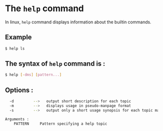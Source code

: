 
# The `help` command

In linux, `help` command displays information about the builtin commands.


## Example

```bash
$ help ls

```

  
## The syntax of `help` command is :

```bash
$ help [-dms] [pattern...] 
```
## Options :
```bash
  -d         -->   output short description for each topic
  -m         -->   displays usage in pseudo-manpage format
  -s         -->   output only a short usage synopsis for each topic matching PATTERN

Arguments :
    PATTERN     Pattern specifying a help topic
``` 
